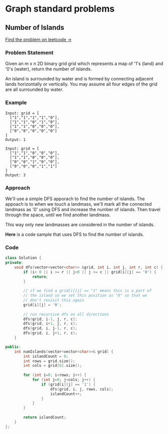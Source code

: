 # Graph standard problems

## Number of Islands
[Find the problem on leetcode $\to$](https://leetcode.com/problems/number-of-islands/)
### Problem Statement
Given an m x n 2D binary grid grid which represents a map of '1's (land) and '0's (water), return the number of islands.

An island is surrounded by water and is formed by connecting adjacent lands horizontally or vertically. You may assume all four edges of the grid are all surrounded by water.

### Example
```
Input: grid = [
  ["1","1","1","1","0"],
  ["1","1","0","1","0"],
  ["1","1","0","0","0"],
  ["0","0","0","0","0"]
]
Output: 1
```

```
Input: grid = [
  ["1","1","0","0","0"],
  ["1","1","0","0","0"],
  ["0","0","1","0","0"],
  ["0","0","0","1","1"]
]
Output: 3
```

### Approach
We'll use a simple DFS apporach to find the number of islands. The appoach is to when we touch a landmass, we'll mark all the connected landmass as '0' using DFS and increase the number of islands. Then travel through the space, until we find another landmass.

This way only new landmasses are considered in the number of islands.

**Here** is a code sample that uses DFS to find the number of islands.

### Code
```cpp
class Solution {
private:
    void dfs(vector<vector<char>> &grid, int i, int j, int r, int c) {
        if (i< 0 || i >= r || j<0 || j >= c || grid[i][j] == '0') {
            return;
        }
        
        // if we find a grid[i][j] == "1" means this is a part of
        // the island so we set this position as "0" so that we
        // don't revisit this again
        grid[i][j] = '0';
        
        // run recursive dfs on all directions
        dfs(grid, i-1, j, r, c);
        dfs(grid, i+1, j, r, c);
        dfs(grid, i, j-1, r, c);
        dfs(grid, i, j+1, r, c);
    }

public:
    int numIslands(vector<vector<char>>& grid) {
        int islandCount = 0;
        int rows = grid.size();
        int cols = grid[0].size();
        
        for (int i=0; i<rows; i++) {
            for (int j=0; j<cols; j++) {
                if (grid[i][j] == '1') {
                    dfs(grid, i, j, rows, cols);
                    islandCount++;
                }
            }
        }
        
        return islandCount;
    }
};
```